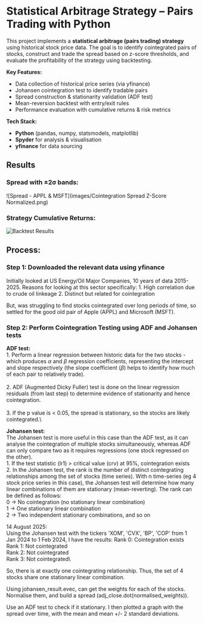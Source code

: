 # Statistical Arbitrage Strategy – Pairs Trading with Python

This project implements a **statistical arbitrage (pairs trading) strategy** using historical stock price data. The goal is to identify cointegrated pairs of stocks, construct and trade the spread based on z-score thresholds, and evaluate the profitability of the strategy using backtesting.

**Key Features:**
- Data collection of historical price series (via yfinance)
- Johansen cointegration test to identify tradable pairs
- Spread construction & stationarity validation (ADF test)
- Mean-reversion backtest with entry/exit rules
- Performance evaluation with cumulative returns & risk metrics

**Tech Stack:**
- **Python** (pandas, numpy, statsmodels, matplotlib)
- **Spyder** for analysis & visualisation
- **yfinance** for data sourcing

## Results
### Spread with ±2σ bands:
![Spread - APPL & MSFT](images/Cointegration Spread Z-Score Normalized.png)

### Strategy Cumulative Returns:
![Backtest Results](images/cum_returns.png)


## Process:
### Step 1: Downloaded the relevant data using yfinance 
Initially looked at US Energy/Oil Major Companies, 10 years of data 2015-2025.
Reasons for looking at this sector specifically:
    1. High correlation due to crude oil linkeage
    2. Distinct but related for cointegration  

But, was struggling to find stocks cointegrated over long periods of time, so settled for the good old pair of Apple (APPL) and Microsoft (MSFT).  


### Step 2: Perform Cointegration Testing using ADF and Johansen tests  
**ADF test:**  
    1. Perform a linear regression between historic data for the two stocks - which produces $\alpha$ and $\beta$ regression coefficients, representing the intercept and slope respectively (the slope coefficient ($\beta$) helps to identify how much of each pair to relatively trade).\
    \
    2. ADF (Augmented Dicky Fuller) test is done on the linear regression residuals (from last step) to determine evidence of stationarity and hence cointegration.\
    \
    3. If the p value is < 0.05, the spread is stationary, so the stocks are likely cointegrated.\
    

**Johansen test:**  
The Johansen test is more useful in this case than the ADF test, as it can analyse the cointegration of multiple stocks simultaneously, whereas ADF can only compare two as it requires regressions (one stock regressed on the other).  
    1. If the test statistic (lr1) > critical value (crv) at 95%, cointegration exists  
    2. In the Johansen test, the rank is the number of distinct cointegrating relationships among the set of stocks (time series). With n time-series (eg 4 stock price series in this case), the Johansen test will determine how many linear combinations of them are stationary (mean-reverting). The rank can be defined as follows:  
        0 -> No cointegration (no stationary linear combination)\
        1 -> One stationary linear combination\
        2 -> Two independent stationary combinations, and so on  


14 August 2025:  
Using the Johansen test with the tickers 'XOM', 'CVX', 'BP', 'COP' from 1 Jan 2024 to 1 Feb 2024, I have the results:
Rank 0: Cointegration exists\
Rank 1: Not cointegrated\
Rank 2: Not cointegrated\
Rank 3: Not cointegrated\

So, there is at exactly one cointegrating relationship. Thus, the set of 4 stocks share one stationary linear combination.  

Using johansen_result.evec, can get the weights for each of the stocks. Normalise them, and build a spread (adj_close.dot(normalised_weights)).  

Use an ADF test to check if it stationary. I then plotted a graph with the spread over time, with the mean and mean +/- 2 standard deviations.  







